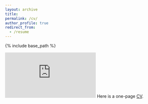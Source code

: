 ```yaml
---
layout: archive
title:
permalink: /cv/
author_profile: true
redirect_from:
  - /resume
---
```


{% include base_path %}

<embed src="https://github.com/ethanjyoung/ethanjyoung.github.io/raw/master/files/CV.pdf" type="application/pdf" />
Here is a one-page <a href="https://github.com/ethanjyoung/ethanjyoung.github.io/raw/master/files/CV.pdf" download>CV</a>.
